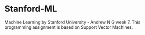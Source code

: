 # Stanford-ML
Machine Learning by Stanford University - Andrew N G week 7. This programming assignment is based on Support Vector Machines.
